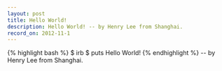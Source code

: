 ```yaml
---
layout: post
title: Hello World!
description: Hello World! -- by Henry Lee from Shanghai.
record_on: 2012-11-1
---
```


{% highlight bash %} 
$ irb
$ puts Hello World!
{% endhighlight %}
-- by Henry Lee from Shanghai.